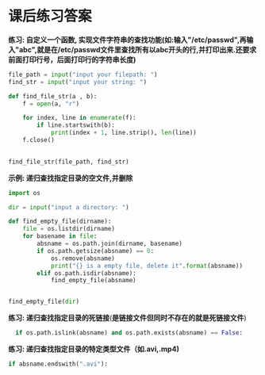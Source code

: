 # 课后练习答案

**练习: 自定义一个函数, 实现文件字符串的查找功能(如:输入"/etc/passwd",再输入"abc",就是在/etc/passwd文件里查找所有以abc开头的行,并打印出来.还要求前面打印行号，后面打印行的字符串长度)**

~~~python
file_path = input("input your filepath: ")
find_str = input("input your string: ")

def find_file_str(a , b):
    f = open(a, "r")

    for index, line in enumerate(f):
        if line.startswith(b):
            print(index + 1, line.strip(), len(line))
    f.close()

    
find_file_str(file_path, find_str)

~~~

**示例: 递归查找指定目录的空文件,并删除**

~~~python
import os

dir = input("input a directory: ")

def find_empty_file(dirname):
    file = os.listdir(dirname)
    for basename in file:
        absname = os.path.join(dirname, basename)
        if os.path.getsize(absname) == 0:
            os.remove(absname)
            print("{} is a empty file, delete it".format(absname))
        elif os.path.isdir(absname):
            find_empty_file(absname)


find_empty_file(dir)
~~~

**练习: 递归查找指定目录的死链接**(**是链接文件但同时不存在的就是死链接文件**)

~~~python
  if os.path.islink(absname) and os.path.exists(absname) == False:
~~~

**练习: 递归查找指定目录的特定类型文件（如.avi,.mp4)**

~~~python
if absname.endswith(".avi"):
~~~


